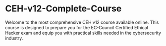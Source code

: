 # CEH-v12-Complete-Course
Welcome to the most comprehensive CEH v12 course available online. This course is designed to prepare you for the EC-Council Certified Ethical Hacker exam and equip you with practical skills needed in the cybersecurity industry.
